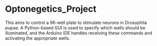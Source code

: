 # Optonegetics_Project
This aims to control a 96-well plate to stimulate neurons in Drosophila pupae. A Python-based GUI is used to specify which wells should be illuminated, and the Arduino IDE handles receiving these commands and activating the appropriate wells.

